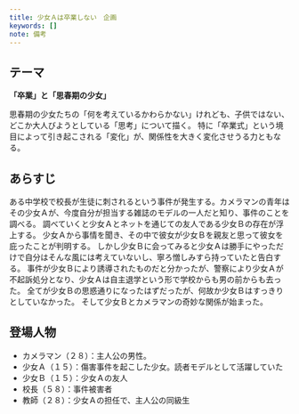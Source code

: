 ```yaml
---
title: 少女Ａは卒業しない　企画
keywords: []
note: 備考
---
```


## テーマ

**「卒業」と「思春期の少女」**

思春期の少女たちの「何を考えているかわらかない」けれども、子供ではない、どこか大人びようとしている「思考」について描く。
特に「卒業式」という境目によって引き起こされる「変化」が、関係性を大きく変化させうる力ともなる。

## あらすじ

ある中学校で校長が生徒に刺されるという事件が発生する。カメラマンの青年はその少女Ａが、今度自分が担当する雑誌のモデルの一人だと知り、事件のことを調べる。
調べていくと少女Ａとネットを通じての友人である少女Ｂの存在が浮上する。
少女Ａから事情を聞き、その中で彼女が少女Ｂを親友と思って彼女を庇ったことが判明する。
しかし少女Ｂに会ってみると少女Ａは勝手にやっただけで自分はそんな風には考えていないし、寧ろ憎しみすら持っていたと告白する。
事件が少女Ｂにより誘導されたものだと分かったが、警察により少女Ａが不起訴処分となり、少女Ａは自主退学という形で学校からも男の前からも去った。
全てが少女Ｂの思惑通りになったはずだったが、何故か少女Ｂはすっきりとしていなかった。
そして少女Ｂとカメラマンの奇妙な関係が始まった。

## 登場人物

* カメラマン（２８）：主人公の男性。
* 少女Ａ（１５）：傷害事件を起こした少女。読者モデルとして活躍していた
* 少女Ｂ（１５）：少女Ａの友人
* 校長（５８）：事件被害者
* 教師（２８）：少女Ａの担任で、主人公の同級生

